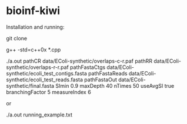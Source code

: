 # bioinf-kiwi

Installation and running:

git clone

g++ -std=c++0x *.cpp

./a.out pathCR data/EColi-synthetic/overlaps-c-r.paf pathRR data/EColi-synthetic/overlaps-r-r.paf pathFastaCtgs data/EColi-synthetic/ecoli_test_contigs.fasta pathFastaReads data/EColi-synthetic/ecoli_test_reads.fasta pathFastaOut data/EColi-synthetic/final.fasta SImin 0.9 maxDepth 40 nTimes 50 useAvgSI true branchingFactor 5 measureIndex 6

or 

./a.out running_example.txt
